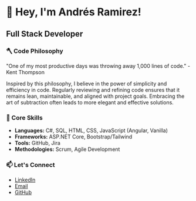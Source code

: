 # 👋 Hey, I'm Andrés Ramirez!

## Full Stack Developer 

### 🪓 Code Philosophy

"One of my most productive days was throwing away 1,000 lines of code." - Kent Thompson

Inspired by this philosophy, I believe in the power of simplicity and efficiency in code. Regularly reviewing and refining code ensures that it remains lean, maintainable, and aligned with project goals. Embracing the art of subtraction often leads to more elegant and effective solutions.

### 🚀 Core Skills

- **Languages:** C#, SQL, HTML, CSS, JavaScript (Angular, Vanilla)
- **Frameworks:** ASP.NET Core, Bootstrap/Tailwind
- **Tools:** GitHub, Jira
- **Methodologies:** Scrum, Agile Development

### 📫 Let's Connect

- [LinkedIn](https://linkedin.com/in/amirezsilva)
- [Email](mailto:ramirezsilva.andres.felipe@gmail.com)
- [GitHub](https://github.com/afmirez)

